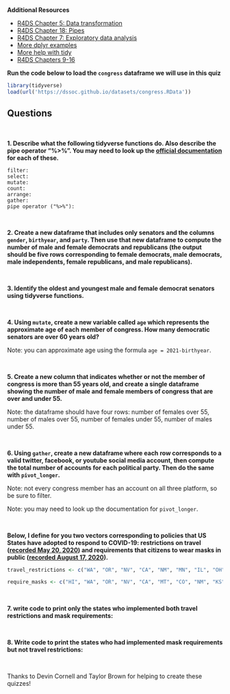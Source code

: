 **Additional Resources**

-   [R4DS Chapter 5: Data
    transformation](https://r4ds.had.co.nz/transform.html)
-   [R4DS Chapter 18: Pipes](https://r4ds.had.co.nz/pipes.html)
-   [R4DS Chapter 7: Exploratory data
    analysis](https://r4ds.had.co.nz/exploratory-data-analysis.html)
-   [More dplyr examples](https://rstudio.cloud/learn/primers/2)
-   [More help with tidy](https://rstudio.cloud/learn/primers/4)
-   [R4DS Chapters 9-16](https://r4ds.had.co.nz/wrangle-intro.html)

**Run the code below to load the `congress` dataframe we will use in
this quiz**

``` r
library(tidyverse)
load(url('https://dssoc.github.io/datasets/congress.RData'))
```

## Questions

<br>

**1. Describe what the following tidyverse functions do. Also describe
the pipe operator “%\>%”. You may need to look up the [official
documentation](https://www.rdocumentation.org/) for each of these.**

    filter: 
    select: 
    mutate: 
    count: 
    arrange: 
    gather: 
    pipe operator ("%>%"): 

<br/>

**2. Create a new dataframe that includes only senators and the columns
`gender`, `birthyear`, and `party`. Then use that new dataframe to
compute the number of male and female democrats and republicans (the
output should be five rows corresponding to female democrats, male
democrats, male independents, female republicans, and male
republicans).**

<br/>

**3. Identify the oldest and youngest male and female democrat senators
using tidyverse functions.**

<br/>

**4. Using `mutate`, create a new variable called `age` which represents
the approximate age of each member of congress. How many democratic
senators are over 60 years old?**

Note: you can approximate age using the formula `age = 2021-birthyear`.

<br/>

**5. Create a new column that indicates whether or not the member of
congress is more than 55 years old, and create a single dataframe
showing the number of male and female members of congress that are over
and under 55.**

Note: the dataframe should have four rows: number of females over 55,
number of males over 55, number of females under 55, number of males
under 55.

<br/>

**6. Using `gather`, create a new dataframe where each row corresponds
to a valid twitter, facebook, or youtube social media account, then
compute the total number of accounts for each political party. Then do
the same with `pivot_longer`.**

Note: not every congress member has an account on all three platform, so
be sure to filter.

Note: you may need to look up the documentation for `pivot_longer`.

<br/>

**Below, I define for you two vectors corresponding to policies that US
States have adopted to respond to COVID-19: restrictions on travel
([recorded May 20,
2020](https://www.wsj.com/articles/a-state-by-state-guide-to-coronavirus-lockdowns-11584749351))
and requirements that citizens to wear masks in public ([recorded August
17,
2020](https://www.cnn.com/2020/06/19/us/states-face-mask-coronavirus-trnd/index.html)).**

``` r
travel_restrictions <- c("WA", "OR", "NV", "CA", "NM", "MN", "IL", "OH", "MI", "PA", "VA", "NY", "MA", "VH", "ME", "DE", "MD", "NJ")

require_masks <- c("HI", "WA", "OR", "NV", "CA", "MT", "CO", "NM", "KS", "TX", "MN", "AR", "LA", "WI", "IL", "AL", "MI", "IN", "OH", "KY", "WV", "NC", "VA", "DC", "DE", "PA", "NY", "VT", "NH", "MA", "RI", "CT", "ME")
```

<br/>

**7. write code to print only the states who implemented both travel
restrictions and mask requirements:**

<br/>

**8. Write code to print the states who had implemented mask
requirements but not travel restrictions:**

<br/>

Thanks to Devin Cornell and Taylor Brown for helping to create these
quizzes!
